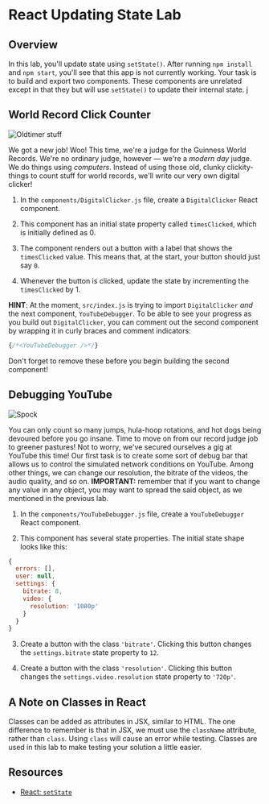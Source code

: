 # React Updating State Lab

## Overview

In this lab, you'll update state using `setState()`. After running `npm install`
and `npm start`, you'll see that this app is not currently working. Your task is
to build and export two components. These components are unrelated except in
that they but will use `setState()` to update their internal state.
 j
## World Record Click Counter

![Oldtimer stuff](http://il5.picdn.net/shutterstock/videos/15633112/thumb/1.jpg)

We got a new job! Woo! This time, we're a judge for the Guinness World Records.
We're no ordinary judge, however — we're a _modern day_ judge. We do things
using _computers_. Instead of using those old, clunky clickity-things to count
stuff for world records, we'll write our very own digital clicker!

1. In the `components/DigitalClicker.js` file, create a `DigitalClicker` React
component.

2. This component has an initial state property called `timesClicked`, which is
initially defined as 0.

3. The component renders out a button with a label that shows the `timesClicked`
value. This means that, at the start, your button should just say `0`.

4. Whenever the button is clicked, update the state by incrementing the
`timesClicked` by 1.

**HINT**: At the moment, `src/index.js` is trying to import `DigitalClicker` _and_ the next component, `YouTubeDebugger`. To be able
to see your progress as you build out `DigitalClicker`, you can comment
out the second component by wrapping it in curly braces and comment indicators:

```js
{/*<YouTubeDebugger />*/}
```

Don't forget to remove these before you begin building the second component!

## Debugging YouTube

![Spock](https://media.giphy.com/media/fECTyvPYevOHC/giphy.gif)

You can only count so many jumps, hula-hoop rotations, and hot dogs being
devoured before you go insane. Time to move on from our record judge job to
greener pastures! Not to worry, we've secured ourselves a gig at YouTube this
time! Our first task is to create some sort of debug bar that allows us to
control the simulated network conditions on YouTube. Among other things, we can
change our resolution, the bitrate of the videos, the audio quality, and so on. **IMPORTANT:** remember that if you want to change any value in any object, you may want to spread the said object, as we mentioned in the previous lab.

1. In the `components/YouTubeDebugger.js` file, create a `YouTubeDebugger` React
component.

2. This component has several state properties. The initial state shape looks
like this:

```js
{
  errors: [],
  user: null,
  settings: {
    bitrate: 8,
    video: {
      resolution: '1080p'
    }
  }
}
```

3. Create a button with the class `'bitrate'`. Clicking this button changes the
`settings.bitrate` state property to `12`.

4. Create a button with the class `'resolution'`. Clicking this button changes
   the `settings.video.resolution` state property to `'720p'`.
   

## A Note on Classes in React

Classes can be added as attributes in JSX, similar to HTML. The one difference
to remember is that in JSX, we must use the `className` attribute, rather than
`class`. Using `class` will cause an error while testing. Classes are used in
this lab to make testing your solution a little easier.

## Resources

- [React: `setState`](https://facebook.github.io/react/docs/component-api.html#setstate)
